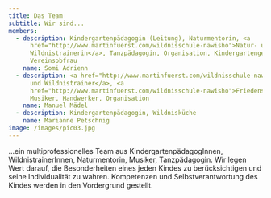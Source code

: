 ```yaml
---
title: Das Team
subtitle: Wir sind...
members:
  - description: Kindergartenpädagogin (Leitung), Naturmentorin, <a
      href="http://www.martinfuerst.com/wildnisschule-nawisho">Natur- und
      Wildnistrainerin</a>, Tanzpädagogin, Organisation, Kindergartengestaltung,
      Vereinsobfrau
    name: Somi Adrienn
  - description: <a href="http://www.martinfuerst.com/wildnisschule-nawisho">Natur-
      und Wildnistrainer</a>, <a
      href="http://www.martinfuerst.com/wildnisschule-nawisho">Friedensstifter</a>,
      Musiker, Handwerker, Organisation
    name: Manuel Mädel
  - description: Kindergartenpädagogin, Wildnisküche
    name: Marianne Petschnig
image: /images/pic03.jpg
---
```

...ein multiprofessionelles Team aus KindergartenpädagogInnen, WildnistrainerInnen, Naturmentorin, Musiker, Tanzpädagogin. Wir legen Wert darauf, die Besonderheiten eines jeden Kindes zu berücksichtigen und seine Individualität zu wahren. Kompetenzen und Selbstverantwortung des Kindes werden in den Vordergrund gestellt.